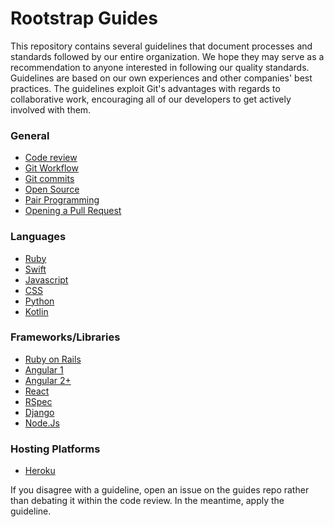 # Rootstrap Guides

This repository contains several guidelines that document processes and standards followed by our entire organization. We hope they may serve as a recommendation to anyone interested in following our quality standards.
Guidelines are based on our own experiences and other companies' best practices.
The guidelines exploit Git's advantages with regards to collaborative work, encouraging all of our developers to get actively involved with them.

### General

- [Code review](./code-review)
- [Git Workflow](./git)
- [Git commits](./git/commits.md)
- [Open Source](./open-source/README.md)
- [Pair Programming](./pair_programming.md)
- [Opening a Pull Request](./pull-request/README.md)

### Languages

- [Ruby](./ruby)
- [Swift](https://rootstrap.github.io/swift/)
- [Javascript](./javascript)
- [CSS](./css.md)
- [Python](./python)
- [Kotlin](./kotlin)

### Frameworks/Libraries

- [Ruby on Rails](./ruby/rails.md)
- [Angular 1](https://github.com/johnpapa/angular-styleguide/blob/master/a1)
- [Angular 2+](https://angular.io/guide/styleguide)
- [React](https://github.com/airbnb/javascript/tree/master/react)
- [RSpec](./ruby/rspec/README.md)
- [Django](./python/cookiecutter-django.md)
- [Node.Js](./node/README.md)

### Hosting Platforms

- [Heroku](./infrastructure/Heroku.md)

If you disagree with a guideline, open an issue on the guides repo rather than
debating it within the code review. In the meantime, apply the guideline.
